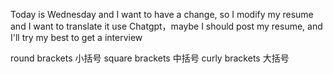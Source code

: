 Today is Wednesday and I want to have a change, so I modify my resume and I want to translate it use Chatgpt，maybe I should post my resume, and I'll try my best to get a interview

round brackets 小括号
square brackets 中括号
curly brackets 大括号
